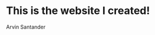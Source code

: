 
<h1>This is the website I created!</h1>
<p>Arvin Santander</p>
  <a href="https://github.com/rvnsntndr09">
